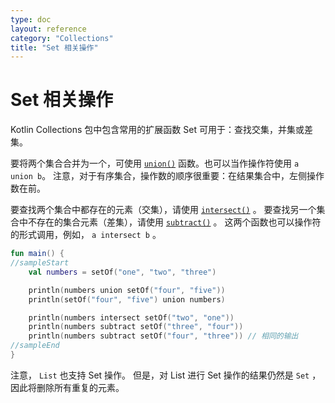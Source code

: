 ```yaml
---
type: doc
layout: reference
category: "Collections"
title: "Set 相关操作"
---
```


# Set 相关操作

 Kotlin Collections 包中包含常用的扩展函数 Set 可用于：查找交集，并集或差集。

要将两个集合合并为一个，可使用 [`union()`](https://kotlinlang.org/api/latest/jvm/stdlib/kotlin.collections/union.html) 函数。也可以当作操作符使用 `a union b`。
注意，对于有序集合，操作数的顺序很重要：在结果集合中，左侧操作数在前。

要查找两个集合中都存在的元素（交集），请使用 [`intersect()`](https://kotlinlang.org/api/latest/jvm/stdlib/kotlin.collections/intersect.html) 。
要查找另一个集合中不存在的集合元素（差集），请使用 [`subtract()`](https://kotlinlang.org/api/latest/jvm/stdlib/kotlin.collections/subtract.html) 。
这两个函数也可以操作符的形式调用，例如， `a intersect b` 。

<div class="sample" markdown="1" theme="idea" data-min-compiler-version="1.3">

```kotlin
fun main() {
//sampleStart
    val numbers = setOf("one", "two", "three")

    println(numbers union setOf("four", "five"))
    println(setOf("four", "five") union numbers)

    println(numbers intersect setOf("two", "one"))
    println(numbers subtract setOf("three", "four"))
    println(numbers subtract setOf("four", "three")) // 相同的输出
//sampleEnd
}
```
</div>

注意， `List` 也支持 Set 操作。
但是，对 List 进行 Set 操作的结果仍然是 `Set` ，因此将删除所有重复的元素。
